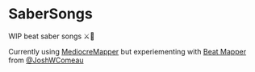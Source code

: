 # SaberSongs
WIP beat saber songs ⚔️🎵

Currently using [MediocreMapper](https://github.com/squeaksies/MediocreMapper) but experiementing 
with [Beat Mapper](https://beatmapper.app) from [@JoshWComeau](https://twitter.com/JoshWComeau)
